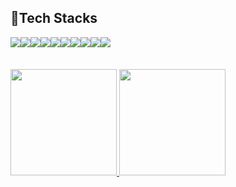 <!--
<h2>📖Education</h2>
<p>- SSAFY(2024)</p>
<p>- SangMyung University(2022~2023)</p>
<p>- Seoul Institue of Arts(2018~2021)</p>
<br/>

<h2>🎨Activities</h2>
<div style = "display:flex; flex-direction:col; gap : 1px;">
    <h3> 2023</h3>
    <p>- 멋쟁이사자처럼 11기 프론트엔드부</p>
    <p>- 현대자동차 H-점프스쿨 10기</p>
    <p>- 숙명여대 STREAMLIT 해커톤</p>
    <h3> 2022</h3>
    <p>- 멋쟁이사자처럼 10기 기획디자인부</p>
    <p>- ICT멘토링 서포터즈 JOB파고 3기</p>
    <p>- MSW 메이플스토리월드 해커톤</p>
</div>
<br/>

<h2>🏆Awards</h2>
<p>- AWS 루키 챔피언십 Elasic상 수상</p>
<p>- 교내 캡스톤 경진대회 공과대학 부문 대상</p>
<p>- AWS와 함께하는 빅데이터 경진대회 TOP4 총장상</p>
<p>- 임팩트 IT서비스 공모전 우수상 수상</p>
<br/>
-->
<h2>🔨Tech Stacks</h2>
<div style="display:flex; flex-direction:row;">
    <img src="https://img.shields.io/badge/HTML5-E34F26?style=flat-square&logo=HTML5&logoColor=white" />
    <img src="https://img.shields.io/badge/CSS3-1572B6?style=flat-square&logo=CSS3&logoColor=white" />
    <img src="https://img.shields.io/badge/JavaScript-F7DF1E?style=flat-square&logo=JavaScript&logoColor=white" />
    <img src="https://img.shields.io/badge/Vue.js-4FC08D?style=flat-square&logo=Vue.js&logoColor=white" />
    <img src="https://img.shields.io/badge/Figma-F24E1E?style=flat-square&logo=Figma&logoColor=white" />
    <br>
    <img src="https://img.shields.io/badge/Elasticsearch-005571?style=flat-square&logo=Elasticsearch&logoColor=white" />
    <img src="https://img.shields.io/badge/Kibana-005571?style=flat-square&logo=Kibana&logoColor=white" />
    <img src="https://img.shields.io/badge/Streamlit-FF4B4B?style=flat-square&logo=Streamlit&logoColor=white" />
    <img src="https://img.shields.io/badge/AwsLambda-FF9900?style=flat-square&logo=AwsLambda&logoColor=white" />
    <img src="https://img.shields.io/badge/AmazonDynamoDB-4053D6?style=flat-square&logo=AmazonDynamoDB&logoColor=white" />
</div><br>
</div>
<br/>

<div align="left">
  <a href="s">
    <img src="https://github-readme-stats.vercel.app/api/top-langs/?username=minggwen&exclude_repo=minggwen.github.io&layout=compact&theme=transparent" height="170px"/>
  </a>
  <a href="s">
    <img src="https://github-readme-stats.vercel.app/api?username=minggwen&theme=transparent&show_icons=true" height="170px"/>
  </a>
</div>
